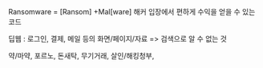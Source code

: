 Ransomware = [Ransom] +Mal[ware]
해커 입장에서 편하게 수익을 얻을 수 있는 코드


딥웹 : 로그인, 결제, 메일 등의 화면/페이지/자료 => 검색으로 알 수 없는 것

약/마약, 포르노, 돈새탁, 무기거래, 살인/해킹청부, 
